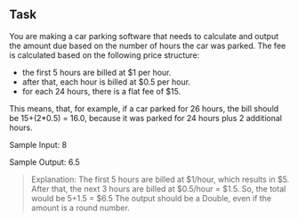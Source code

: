 ## Task
You are making a car parking software that needs to calculate and output the amount due based on the number of hours the car was parked.
The fee is calculated based on the following price structure:
- the first 5 hours are billed at $1 per hour.
- after that, each hour is billed at $0.5 per hour.
- for each 24 hours, there is a flat fee of $15.

This means, that, for example, if a car parked for 26 hours, the bill should be 15+(2*0.5) = 16.0, because it was parked for 24 hours plus 2 additional hours.

Sample Input:
8

Sample Output:
6.5

> Explanation: The first 5 hours are billed at $1/hour, which results in $5. After that, the next 3 hours are billed at $0.5/hour = $1.5.
So, the total would be $5+$1.5 = $6.5
The output should be a Double, even if the amount is a round number.
